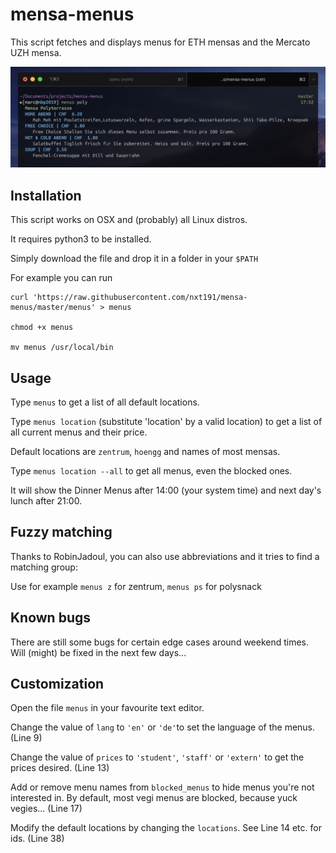 # mensa-menus

This script fetches and displays menus for ETH mensas and the Mercato UZH mensa.

![example image](example.png)

## Installation

This script works on OSX and (probably) all Linux distros. 

It requires python3 to be installed.

Simply download the file and drop it in a folder in your `$PATH`

For example you can run

```
curl 'https://raw.githubusercontent.com/nxt191/mensa-menus/master/menus' > menus

chmod +x menus

mv menus /usr/local/bin

``` 



## Usage

Type `menus` to get a list of all default locations.

Type `menus location` (substitute 'location' by a valid location) to get a list of all current menus and their price.

Default locations are `zentrum`, `hoengg` and names of most mensas.

Type `menus location --all` to get all menus, even the blocked ones.

It will show the Dinner Menus after 14:00 (your system time) and next day's lunch after 21:00.

## Fuzzy matching

Thanks to RobinJadoul, you can also use abbreviations and it tries to find a matching group:

Use for example `menus z` for zentrum, `menus ps` for polysnack

## Known bugs

There are still some bugs for certain edge cases around weekend times. Will (might) be fixed in the next few days...


## Customization

Open the file `menus` in your favourite text editor.

Change the value of `lang` to `'en'` or `'de'`to set the language of the menus. (Line 9)

Change the value of `prices` to `'student'`, `'staff'` or `'extern'` to get the prices desired. (Line 13)

Add or remove menu names from `blocked_menus` to hide menus you're not interested in. By default, most vegi menus are blocked, because yuck vegies... (Line 17)

Modify the default locations by changing the `locations`. See Line 14 etc. for ids. (Line 38)





